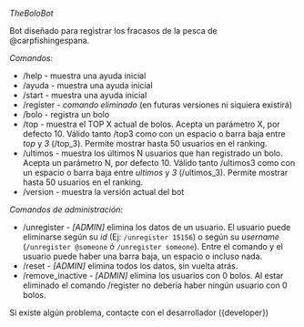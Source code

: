 *TheBoloBot*

Bot diseñado para registrar los fracasos de la pesca de @carpfishingespana.

*Comandos:*

- /help - muestra una ayuda inicial
- /ayuda - muestra una ayuda inicial
- /start - muestra una ayuda inicial
- /register - *comando eliminado* (en futuras versiones ni siquiera existirá)
- /bolo - registra un bolo
- /top - muestra el TOP X actual de bolos. Acepta un parámetro X, por defecto 10. Válido tanto /top3 como con un espacio o barra baja entre *top* y *3* (/top\_3). Permite mostrar hasta 50 usuarios en el ranking.
- /ultimos - muestra los últimos N usuarios que han registrado un bolo. Acepta un parámetro N, por defecto 10. Válido tanto /ultimos3 como con un espacio o barra baja entre *ultimos* y *3* (/ultimos\_3). Permite mostrar hasta 50 usuarios en el ranking.
- /version - muestra la versión actual del bot

*Comandos de administración:*

- /unregister - *[ADMIN]* elimina los datos de un usuario. El usuario puede eliminarse según su *id* (Ej: `/unregister 15156`) o según su *username* (`/unregister @someone` ó `/unregister someone`). Entre el comando y el usuario puede haber una barra baja, un espacio o incluso nada.
- /reset - *[ADMIN]* elimina todos los datos, sin vuelta atrás.
- /remove\_inactive - *[ADMIN]* elimina los usuarios con 0 bolos. Al estar eliminado el comando /register no debería haber ningún usuario con 0 bolos.

Si existe algún problema, contacte con el desarrollador ({developer})
